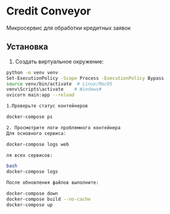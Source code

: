 # Credit Conveyor

Микросервис для обработки кредитных заявок

## Установка

1. Создать виртуальное окружение:
```bash
python -m venv venv
Set-ExecutionPolicy -Scope Process -ExecutionPolicy Bypass
source venv/bin/activate  # Linux/MacOS
venv\Scripts\activate    # Windows#
uvicorn main:app --reload

1.Проверьте статус контейнеров

docker-compose ps

2. Просмотрите логи проблемного контейнера
Для основного сервиса:

docker-compose logs web

ля всех сервисов:

bash
docker-compose logs

После обновления файлов выполните:

docker-compose down
docker-compose build --no-cache
docker-compose up
